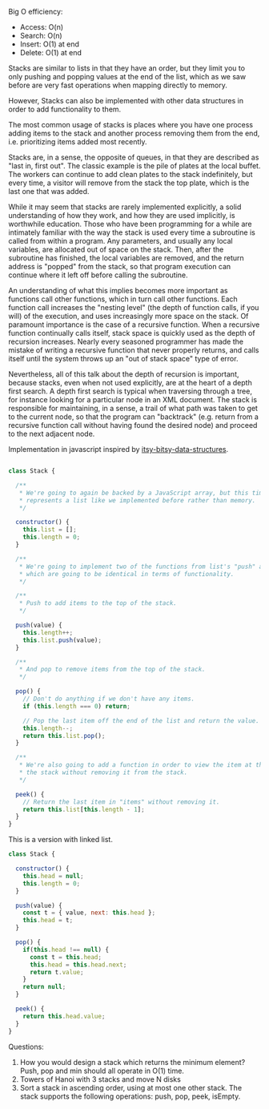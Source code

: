 Big O efficiency:
- Access: O(n)
- Search: O(n)
- Insert: O(1) at end
- Delete: O(1) at end

Stacks are similar to lists in that they have an order, but they limit you
to only pushing and popping values at the end of the list, which as we saw
before are very fast operations when mapping directly to memory.
 
However, Stacks can also be implemented with other data structures in order
to add functionality to them.
 
The most common usage of stacks is places where you have one process adding
items to the stack and another process removing them from the end, i.e. prioritizing items added most recently.

Stacks are, in a sense, the opposite of queues, in that they are described as "last in, first out". The classic example is the pile of plates at the local buffet. The workers can continue to add clean plates to the stack indefinitely, but every time, a visitor will remove from the stack the top plate, which is the last one that was added. 

While it may seem that stacks are rarely implemented explicitly, a solid understanding of how they work, and how they are used implicitly, is worthwhile education. Those who have been programming for a while are intimately familiar with the way the stack is used every time a subroutine is called from within a program. Any parameters, and usually any local variables, are allocated out of space on the stack. Then, after the subroutine has finished, the local variables are removed, and the return address is "popped" from the stack, so that program execution can continue where it left off before calling the subroutine. 

An understanding of what this implies becomes more important as functions call other functions, which in turn call other functions. Each function call increases the "nesting level" (the depth of function calls, if you will) of the execution, and uses increasingly more space on the stack. Of paramount importance is the case of a recursive function. When a recursive function continually calls itself, stack space is quickly used as the depth of recursion increases. Nearly every seasoned programmer has made the mistake of writing a recursive function that never properly returns, and calls itself until the system throws up an "out of stack space" type of error. 

Nevertheless, all of this talk about the depth of recursion is important, because stacks, even when not used explicitly, are at the heart of a depth first search. A depth first search is typical when traversing through a tree, for instance looking for a particular node in an XML document. The stack is responsible for maintaining, in a sense, a trail of what path was taken to get to the current node, so that the program can "backtrack" (e.g. return from a recursive function call without having found the desired node) and proceed to the next adjacent node.

Implementation in javascript inspired by [itsy-bitsy-data-structures](https://github.com/thejameskyle/itsy-bitsy-data-structures).

```javascript

class Stack {

  /**
   * We're going to again be backed by a JavaScript array, but this time it
   * represents a list like we implemented before rather than memory.
   */

  constructor() {
    this.list = [];
    this.length = 0;
  }

  /**
   * We're going to implement two of the functions from list's "push" and "pop"
   * which are going to be identical in terms of functionality.
   */

  /**
   * Push to add items to the top of the stack.
   */

  push(value) {
    this.length++;
    this.list.push(value);
  }

  /**
   * And pop to remove items from the top of the stack.
   */

  pop() {
    // Don't do anything if we don't have any items.
    if (this.length === 0) return;

    // Pop the last item off the end of the list and return the value.
    this.length--;
    return this.list.pop();
  }

  /**
   * We're also going to add a function in order to view the item at the top of
   * the stack without removing it from the stack.
   */

  peek() {
    // Return the last item in "items" without removing it.
    return this.list[this.length - 1];
  }
}
```

This is a version with linked list.


```javascript
class Stack {

  constructor() {
    this.head = null;
    this.length = 0;
  }

  push(value) {
    const t = { value, next: this.head };
    this.head = t;
  }

  pop() {
    if(this.head !== null) {
      const t = this.head;
      this.head = this.head.next;
      return t.value;
    }
    return null;
  }

  peek() {
    return this.head.value;
  }
}
```

Questions:
1. How you would design a stack which returns the minimum element? Push, pop and min should all operate in O(1) time.
2. Towers of Hanoi with 3 stacks and move N disks
3. Sort a stack in ascending order, using at most one other stack. The stack supports the following operations: push, pop, peek, isEmpty.
